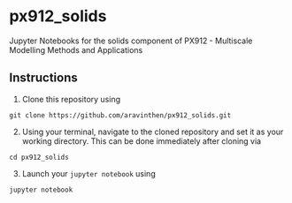 # px912_solids
Jupyter Notebooks for the solids component of PX912 - Multiscale Modelling Methods and Applications

## Instructions
1. Clone this repository using 
```
git clone https://github.com/aravinthen/px912_solids.git
```
2. Using your terminal, navigate to the cloned repository and set it as your working directory. This can be done immediately after cloning via
```
cd px912_solids
```
3. Launch your `jupyter notebook` using
```
jupyter notebook
``` 
